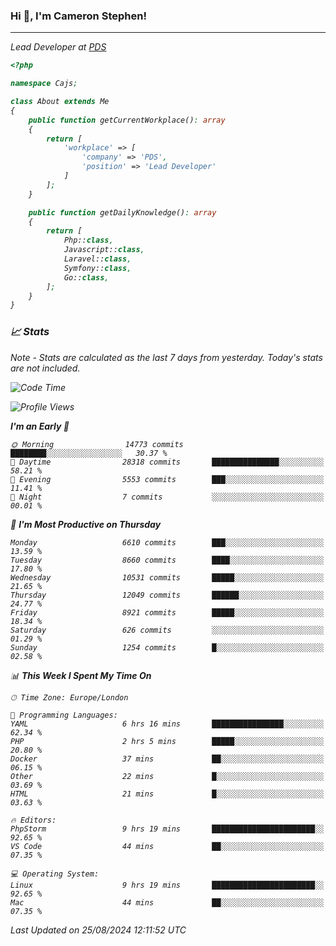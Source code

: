 ### Hi 👋, I'm Cameron Stephen!
<hr>
<p><em>Lead Developer at <a href="https://prindatasolutions.co.uk">PDS</a></p>


```php
<?php

namespace Cajs;

class About extends Me
{
    public function getCurrentWorkplace(): array
    {
        return [
            'workplace' => [
                'company' => 'PDS',
                'position' => 'Lead Developer'
            ]
        ];
    }

    public function getDailyKnowledge(): array
    {
        return [
            Php::class,
            Javascript::class,
            Laravel::class,
            Symfony::class,
            Go::class,
        ];
    }
}
```

### 📈 Stats
<p><em>Note - Stats are calculated as the last 7 days from yesterday. Today's stats are not included.</em></p>


<!--START_SECTION:waka-->
![Code Time](http://img.shields.io/badge/Code%20Time-3%2C910%20hrs%2038%20mins-blue)

![Profile Views](http://img.shields.io/badge/Profile%20Views-0-blue)

**I'm an Early 🐤** 

```text
🌞 Morning                14773 commits       ████████░░░░░░░░░░░░░░░░░   30.37 % 
🌆 Daytime                28318 commits       ███████████████░░░░░░░░░░   58.21 % 
🌃 Evening                5553 commits        ███░░░░░░░░░░░░░░░░░░░░░░   11.41 % 
🌙 Night                  7 commits           ░░░░░░░░░░░░░░░░░░░░░░░░░   00.01 % 
```
📅 **I'm Most Productive on Thursday** 

```text
Monday                   6610 commits        ███░░░░░░░░░░░░░░░░░░░░░░   13.59 % 
Tuesday                  8660 commits        ████░░░░░░░░░░░░░░░░░░░░░   17.80 % 
Wednesday                10531 commits       █████░░░░░░░░░░░░░░░░░░░░   21.65 % 
Thursday                 12049 commits       ██████░░░░░░░░░░░░░░░░░░░   24.77 % 
Friday                   8921 commits        █████░░░░░░░░░░░░░░░░░░░░   18.34 % 
Saturday                 626 commits         ░░░░░░░░░░░░░░░░░░░░░░░░░   01.29 % 
Sunday                   1254 commits        █░░░░░░░░░░░░░░░░░░░░░░░░   02.58 % 
```


📊 **This Week I Spent My Time On** 

```text
🕑︎ Time Zone: Europe/London

💬 Programming Languages: 
YAML                     6 hrs 16 mins       ████████████████░░░░░░░░░   62.34 % 
PHP                      2 hrs 5 mins        █████░░░░░░░░░░░░░░░░░░░░   20.80 % 
Docker                   37 mins             ██░░░░░░░░░░░░░░░░░░░░░░░   06.15 % 
Other                    22 mins             █░░░░░░░░░░░░░░░░░░░░░░░░   03.69 % 
HTML                     21 mins             █░░░░░░░░░░░░░░░░░░░░░░░░   03.63 % 

🔥 Editors: 
PhpStorm                 9 hrs 19 mins       ███████████████████████░░   92.65 % 
VS Code                  44 mins             ██░░░░░░░░░░░░░░░░░░░░░░░   07.35 % 

💻 Operating System: 
Linux                    9 hrs 19 mins       ███████████████████████░░   92.65 % 
Mac                      44 mins             ██░░░░░░░░░░░░░░░░░░░░░░░   07.35 % 
```


 Last Updated on 25/08/2024 12:11:52 UTC
<!--END_SECTION:waka-->
